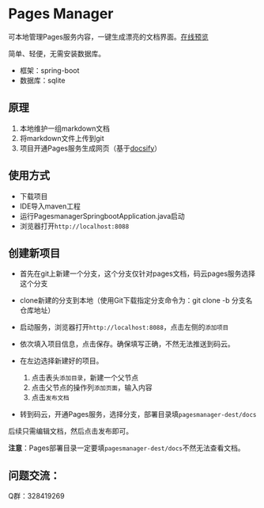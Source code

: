 # Pages Manager

可本地管理Pages服务内容，一键生成漂亮的文档界面。[在线预览](https://durcframework.gitee.io/pages-doc)

简单、轻便，无需安装数据库。

- 框架：spring-boot
- 数据库：sqlite

## 原理

1. 本地维护一组markdown文档
2. 将markdown文件上传到git
3. 项目开通Pages服务生成网页（基于[docsify](https://docsify.js.org/)）

## 使用方式

- 下载项目
- IDE导入maven工程
- 运行PagesmanagerSpringbootApplication.java启动
- 浏览器打开`http://localhost:8088`

## 创建新项目

- 首先在git上新建一个分支，这个分支仅针对pages文档，码云pages服务选择这个分支
- clone新建的分支到本地（使用Git下载指定分支命令为：git clone -b 分支名仓库地址）
- 启动服务，浏览器打开`http://localhost:8088`，点击左侧的`添加项目`
- 依次填入项目信息，点击保存。确保填写正确，不然无法推送到码云。
- 在左边选择新建好的项目。

    1. 点击表头`添加目录`，新建一个父节点
    2. 点击父节点的操作列`添加页面`，输入内容
    3. 点击`发布文档`
    
- 转到码云，开通Pages服务，选择分支，部署目录填`pagesmanager-dest/docs`

后续只需编辑文档，然后点击发布即可。

**注意**：Pages部署目录一定要填`pagesmanager-dest/docs`不然无法查看文档。

## 问题交流：

Q群：328419269







